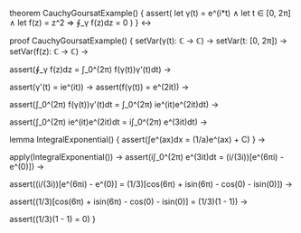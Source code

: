theorem CauchyGoursatExample() {
  assert(
    let γ(t) = e^(i*t) ∧
    let t ∈ [0, 2π] ∧
    let f(z) = z^2 
    ⇒ ∮_γ f(z)dz = 0
  )
} ↔

proof CauchyGoursatExample() {
  setVar(γ(t): ℂ → ℂ) →
  setVar(t: [0, 2π]) →
  setVar(f(z): ℂ → ℂ) →
  
  assert(∮_γ f(z)dz = ∫_0^(2π) f(γ(t))γ'(t)dt) →
  
  assert(γ'(t) = ie^(it)) →
  assert(f(γ(t)) = e^(2it)) →
  
  assert(∫_0^(2π) f(γ(t))γ'(t)dt = ∫_0^(2π) ie^(it)e^(2it)dt) →
  
  assert(∫_0^(2π) ie^(it)e^(2it)dt = i∫_0^(2π) e^(3it)dt) →
  
  lemma IntegralExponential() {
    assert(∫e^(ax)dx = (1/a)e^(ax) + C)
  } →
  
  apply(IntegralExponential()) →
  assert(i∫_0^(2π) e^(3it)dt = (i/(3i))[e^(6πi) - e^(0)]) →
  
  assert((i/(3i))[e^(6πi) - e^(0)] = (1/3)[cos(6π) + isin(6π) - cos(0) - isin(0)]) →
  
  assert((1/3)[cos(6π) + isin(6π) - cos(0) - isin(0)] = (1/3)(1 - 1)) →
  
  assert((1/3)(1 - 1) = 0)
}